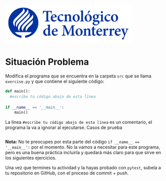 ![Tec de Monterrey](../../images/logotecmty.png)
# Situación Problema
Modifica el programa que se encuentra en la carpeta `src` que se llama `exercise.py` y que contiene el siguiente código:

```python
def main():
  #escribe tu código abajo de esta línea

if __name__ == '__main__':
    main()
```
La línea `#escribe tu código abajo de esta línea` es un comentario, el programa la va a ignorar al ejecutarse.
Casos de prueba
```

```

**Nota:** No te preocupes por esta parte del código `if __name__ == '__main__':` por el momento. No la vamos a necesitar para este programa, pero es una buena práctica incluirla y quedará más claro para que sirve en los siguientes ejercicios.

Una vez que termines tu actividad y la hayas probado con `pytest`, subela a tu repositorio en GitHub, con el proceso de commit + push.

